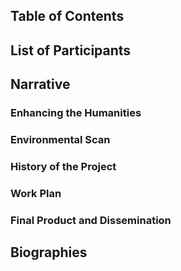 ## Table of Contents

## List of Participants

## Narrative
### Enhancing the Humanities
### Environmental Scan
### History of the Project
### Work Plan
### Final Product and Dissemination

## Biographies
